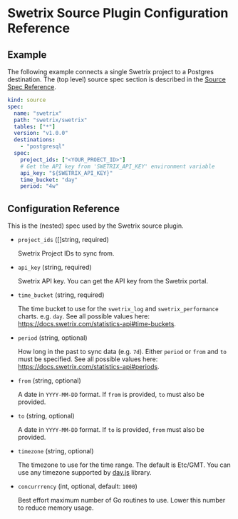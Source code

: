 # Swetrix Source Plugin Configuration Reference

## Example

The following example connects a single Swetrix project to a Postgres destination. The (top level) source spec section is described in the [Source Spec Reference](https://docs.cloudquery.io/docs/reference/source-spec). 

```yaml
kind: source
spec:
  name: "swetrix"
  path: "swetrix/swetrix"
  tables: ["*"]
  version: "v1.0.0"
  destinations:
    - "postgresql"
  spec:
    project_ids: ["<YOUR_PROECT_ID>"]
    # Get the API key from 'SWETRIX_API_KEY' environment variable
    api_key: "${SWETRIX_API_KEY}"
    time_bucket: "day"
    period: "4w"
```

## Configuration Reference

This is the (nested) spec used by the Swetrix source plugin.

- `project_ids` ([]string, required)

  Swetrix Project IDs to sync from.

- `api_key` (string, required)
  
  Swetrix API key. You can get the API key from the Swetrix portal.

- `time_bucket` (string, required)

  The time bucket to use for the `swetrix_log` and `swetrix_performance` charts. e.g. `day`. See all possible values here: https://docs.swetrix.com/statistics-api#time-buckets.

- `period` (string, optional)
  
  How long in the past to sync data (e.g. `7d`). Either `period` or `from` and `to` must be specified. See all possible values here: https://docs.swetrix.com/statistics-api#periods.

- `from` (string, optional)
  
  A date in `YYYY-MM-DD` format. If `from` is provided, `to` must also be provided.

- `to` (string, optional)
  
  A date in `YYYY-MM-DD` format. If `to` is provided, `from` must also be provided.

- `timezone` (string, optional)

  The timezone to use for the time range. The default is Etc/GMT. You can use any timezone supported by [day.js](https://day.js.org/docs/en/timezone/timezone/) library.

- `concurrrency` (int, optional, default: `1000`)

  Best effort maximum number of Go routines to use. Lower this number to reduce memory usage.